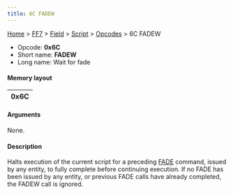 ```yaml
---
title: 6C FADEW
---
```


[Home](/Main%20Page.md) > [FF7](/FF7.md) > [Field](/FF7/Field.md) > [Script](/FF7/Field/Script.md) > [Opcodes](/FF7/Field/Script/Opcodes.md) > 6C FADEW

-   Opcode: **0x6C**
-   Short name: **FADEW**
-   Long name: Wait for fade

#### Memory layout

| 0x6C |
|------|

#### Arguments

None.

#### Description

Halts execution of the current script for a preceding [FADE][] command,
issued by any entity, to fully complete before continuing execution. If
no FADE has been issued by any entity, or previous FADE calls have
already completed, the FADEW call is ignored.

  [FADE]: /FF7/Field/Script/Opcodes/6B%20FADE.md "wikilink"
